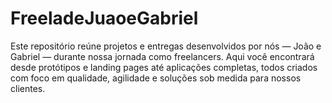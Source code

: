 # FreeladeJuaoeGabriel
Este repositório reúne projetos e entregas desenvolvidos por nós — João e Gabriel — durante nossa jornada como freelancers. Aqui você encontrará desde protótipos e landing pages até aplicações completas, todos criados com foco em qualidade, agilidade e soluções sob medida para nossos clientes.
